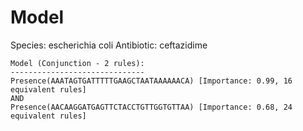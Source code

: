 
# Model

Species: escherichia coli
Antibiotic: ceftazidime

```
Model (Conjunction - 2 rules):
------------------------------
Presence(AAATAGTGATTTTTGAAGCTAATAAAAAACA) [Importance: 0.99, 16 equivalent rules]
AND
Presence(AACAAGGATGAGTTCTACCTGTTGGTGTTAA) [Importance: 0.68, 24 equivalent rules]

```

